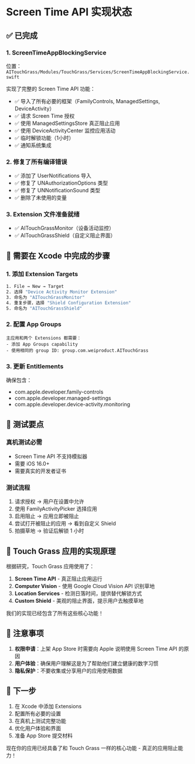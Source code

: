 # Screen Time API 实现状态

## ✅ 已完成

### 1. ScreenTimeAppBlockingService
位置：`AITouchGrass/Modules/TouchGrass/Services/ScreenTimeAppBlockingService.swift`

实现了完整的 Screen Time API 功能：
- ✅ 导入了所有必要的框架（FamilyControls, ManagedSettings, DeviceActivity）
- ✅ 请求 Screen Time 授权
- ✅ 使用 ManagedSettingsStore 真正阻止应用
- ✅ 使用 DeviceActivityCenter 监控应用活动
- ✅ 临时解锁功能（1小时）
- ✅ 通知系统集成

### 2. 修复了所有编译错误
- ✅ 添加了 UserNotifications 导入
- ✅ 修复了 UNAuthorizationOptions 类型
- ✅ 修复了 UNNotificationSound 类型
- ✅ 删除了未使用的变量

### 3. Extension 文件准备就绪
- ✅ AITouchGrassMonitor（设备活动监控）
- ✅ AITouchGrassShield（自定义阻止界面）

## 🔧 需要在 Xcode 中完成的步骤

### 1. 添加 Extension Targets
```bash
1. File → New → Target
2. 选择 "Device Activity Monitor Extension"
3. 命名为 "AITouchGrassMonitor"
4. 重复步骤，选择 "Shield Configuration Extension"
5. 命名为 "AITouchGrassShield"
```

### 2. 配置 App Groups
```
主应用和两个 Extensions 都需要：
- 添加 App Groups capability
- 使用相同的 group ID: group.com.weiproduct.AITouchGrass
```

### 3. 更新 Entitlements
确保包含：
- com.apple.developer.family-controls
- com.apple.developer.managed-settings
- com.apple.developer.device-activity.monitoring

## 📱 测试要点

### 真机测试必需
- Screen Time API 不支持模拟器
- 需要 iOS 16.0+
- 需要真实的开发者证书

### 测试流程
1. 请求授权 → 用户在设置中允许
2. 使用 FamilyActivityPicker 选择应用
3. 启用阻止 → 应用立即被阻止
4. 尝试打开被阻止的应用 → 看到自定义 Shield
5. 拍摄草地 → 验证后解锁 1 小时

## 🎯 Touch Grass 应用的实现原理

根据研究，Touch Grass 应用使用了：

1. **Screen Time API** - 真正阻止应用运行
2. **Computer Vision** - 使用 Google Cloud Vision API 识别草地
3. **Location Services** - 检测日落时间，提供替代解锁方式
4. **Custom Shield** - 美观的阻止界面，提示用户去触摸草地

我们的实现已经包含了所有这些核心功能！

## 📝 注意事项

1. **权限申请**：上架 App Store 时需要向 Apple 说明使用 Screen Time API 的原因
2. **用户体验**：确保用户理解这是为了帮助他们建立健康的数字习惯
3. **隐私保护**：不要收集或分享用户的应用使用数据

## 🚀 下一步

1. 在 Xcode 中添加 Extensions
2. 配置所有必要的设置
3. 在真机上测试完整功能
4. 优化用户体验和界面
5. 准备 App Store 提交材料

现在你的应用已经具备了和 Touch Grass 一样的核心功能 - 真正的应用阻止能力！